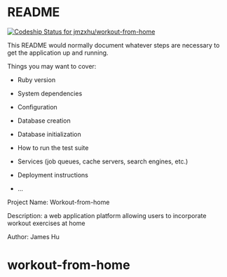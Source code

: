 # README

[![Codeship Status for jmzxhu/workout-from-home](https://app.codeship.com/projects/0ac9e890-7146-0138-3b4a-1a979285af40/status?branch=master)](https://app.codeship.com/projects/395398)

This README would normally document whatever steps are necessary to get the
application up and running.

Things you may want to cover:

* Ruby version

* System dependencies

* Configuration

* Database creation

* Database initialization

* How to run the test suite

* Services (job queues, cache servers, search engines, etc.)

* Deployment instructions

* ...

Project Name: Workout-from-home

Description: a web application platform allowing users to incorporate workout exercises at home

Author:
James Hu
# workout-from-home
